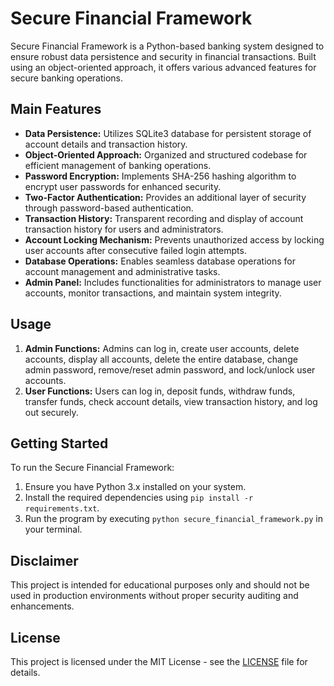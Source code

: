 # Secure Financial Framework

Secure Financial Framework is a Python-based banking system designed to ensure robust data persistence and security in financial transactions. Built using an object-oriented approach, it offers various advanced features for secure banking operations.

## Main Features

- **Data Persistence:** Utilizes SQLite3 database for persistent storage of account details and transaction history.
- **Object-Oriented Approach:** Organized and structured codebase for efficient management of banking operations.
- **Password Encryption:** Implements SHA-256 hashing algorithm to encrypt user passwords for enhanced security.
- **Two-Factor Authentication:** Provides an additional layer of security through password-based authentication.
- **Transaction History:** Transparent recording and display of account transaction history for users and administrators.
- **Account Locking Mechanism:** Prevents unauthorized access by locking user accounts after consecutive failed login attempts.
- **Database Operations:** Enables seamless database operations for account management and administrative tasks.
- **Admin Panel:** Includes functionalities for administrators to manage user accounts, monitor transactions, and maintain system integrity.

## Usage

1. **Admin Functions:** Admins can log in, create user accounts, delete accounts, display all accounts, delete the entire database, change admin password, remove/reset admin password, and lock/unlock user accounts.
2. **User Functions:** Users can log in, deposit funds, withdraw funds, transfer funds, check account details, view transaction history, and log out securely.

## Getting Started

To run the Secure Financial Framework:

1. Ensure you have Python 3.x installed on your system.
2. Install the required dependencies using `pip install -r requirements.txt`.
3. Run the program by executing `python secure_financial_framework.py` in your terminal.

## Disclaimer

This project is intended for educational purposes only and should not be used in production environments without proper security auditing and enhancements.

## License

This project is licensed under the MIT License - see the [LICENSE](https://github.com/pratham-pai/Secure-Financial-Framework/blob/main/LICENSE) file for details.


